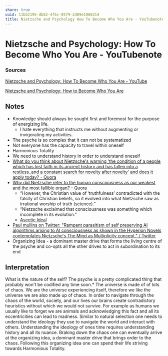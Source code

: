 ```yaml
---
share: true
uuid: 11bb2195-db82-4f6c-8579-2d89e1068214
title: Nietzsche and Psychology How To Become Who You Are - YouTubenote
---
```

# Nietzsche and Psychology: How To Become Who You Are - YouTubenote
### Sources

[Nietzsche and Psychology: How To Become Who You Are - YouTube](https://www.youtube.com/watch?v=gfyCzLbcAvk)

[Nietzsche and Psychology: How to Become Who You Are](https://academyofideas.com/2017/02/nietzsche-psychology-become-who-you-are/)

Notes
-----

*   Knowledge should always be sought first and foremost for the purpose of energizing life.
    *   I hate everything that instructs me without augmenting or invigorating my activities.
*   The psyche is so complex that it can not be systematized
*   Not everyone has the capacity to travel within oneself
*   Harmonious Totality
*   We need to understand history in order to understand oneself
*   [What do you think about Nietzsche's warning 'the condition of a people which has lost faith in its ancient history and has fallen into a restless..and a constant search for novelty after novelty' and does it apply today? - Quora](https://www.quora.com/What-do-you-think-about-Nietzsches-warning-the-condition-of-a-people-which-has-lost-faith-in-its-ancient-history-and-has-fallen-into-a-restless-and-a-constant-search-for-novelty-after-novelty-and-does-it-apply-today?share=1)
*   [Why did Nietzsche refer to the human consciousness as our weakest and the most fallible organ? - Quora](https://www.quora.com/Why-did-Nietzsche-refer-to-the-human-consciousness-as-our-weakest-and-the-most-fallible-organ?share=1)
    *   “However, the Christian value of ‘truthfulness’ contradicted with the falsity of Christian beliefs, so it evolved into what Nietzsche saw as irrational worship of truth (science).”
    *   “Nietzsche exclaimed that consciousness was something which incomplete in its evolution.”
    *   [Ascetic Ideal](/undefined)
*   [Paul mullins on Twitter: "Rampant parasitism of self preserving AI algorithms arising to AI consciousness as shown in the Hyperion Novels contemplates Nietzsche's The Mind as Multiplicity concept." / Twitter](https://twitter.com/PaulWMullins/status/1360486671326797825)
*   Organizing Idea - a dominant master drive that forms the living centre of the psyche and co-opts all the other drives to act in subordination to its end

Interpretation
--------------

What is the nature of the self? The psyche is a pretty complicated thing that probably won't be codified any time soon.\* The universe is made of of lots of chaos. We are the universe experiencing itself, therefore we like the universe we are also made up of chaos. In order to navigate through the chaos of the world, society, and our lives our brains create contradictory heuristics without which we would not survive. For example as humans we usually like to forget we are animals and acknowledging this fact and all its eccentricities can lead to madness. Similar to natural selection one needs to understand the ideology they use to navigate the world and interact with others. Understanding the ideology of ones time requires understanding history and all its nuance. Braking down the chaos one can eventually arrive at the organizing idea, a dominant master drive that brings order to the chaos. Following this organizing idea one can spend their life striving towards Harmonious Totality.